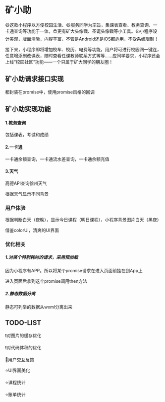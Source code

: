 # 矿小助

:smile:这款小程序以方便校园生活、:laughing:服务同学为宗旨，集课表查看、教务查询、一卡通查询等功能于一体，:heart_eyes:更有矿大头像戳、圣诞头像戳等小工具。:+1:小程序设计美观，版面清晰，内容丰富，不管是Android还是iOS都适用，不受系统限制！



接下来，小程序即将增加校车、校历、电费等功能，用户将可进行校园网一键连，任意增添删改课表，随时查看任课教师联系方式等等……应同学要求，小程序还会上线“校园社区”功能——一个只属于矿大同学的朋友圈！

## 矿小助请求接口实现

都封装在promise中，使用promise风格的回调

## 矿小助实现功能

#### 1.教务查询

包括课表，考试和成绩

#### 2.一卡通

一卡通余额查询，一卡通流水差查询，一卡通余额充值

#### 3.天气

高德API查询徐州天气

根据天气显示不同背景

### 用户体验

根据判断白天（夜晚），显示今日课程（明日课程），小程序背景图片白天（黑夜）

借鉴colorUi，清爽的UI界面

### 优化相关

##### 1.对某个特别耗时的请求，采用预加载

因为小程序有APP。所以将某个promise请求在进入页面前挂在到App上

进入页面后拿到这个promise调用then方法

##### 2.静态数据分离

静态可列举的数据从wxml分离出来

## TODO-LIST

:exclamation:对图片的缓存优化

:exclamation:对代码体积的优化

:nail_care:用户交互反馈

:star:UI界面美化

:star:课程统计

:star:账单统计



